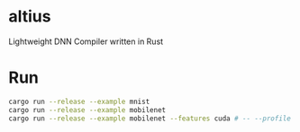 # altius
Lightweight DNN Compiler written in Rust

# Run

```sh
cargo run --release --example mnist
cargo run --release --example mobilenet
cargo run --release --example mobilenet --features cuda # -- --profile
```
